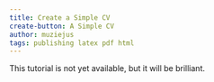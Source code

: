 ```yaml
---
title: Create a Simple CV
create-button: A Simple CV
author: muziejus
tags: publishing latex pdf html 
---
```


This tutorial is not yet available, but it will be brilliant.
